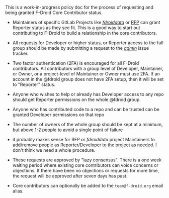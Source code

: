 This is a work-in-progress policy doc for the process of requesting and being granted F-Droid Core Contributor status.

* Maintainers of specific GitLab Projects like [_fdroiddata_](https://gitlab.com/fdroid/fdroiddata) or [RFP](https://gitlab.com/fdroid/rfp) can grant Reporter status as they see fit.  This is a good way to start out contributing to F-Droid to build a relationship in the core contributors.


*  All requests for Developer or higher status, or Reporter access to the full group should be made by submitting a request to the [_admin_](https://gitlab.com/fdroid/admin/issues) issue tracker.

* Two factor authentication (2FA) is encouraged for all F-Droid contributors.  All contributors with a group level of Developer, Maintainer, or Owner, or a project-level of Maintainer or Owner must use 2FA.  If an account in the @fdroid group does not have 2FA setup, then it will be set to "Reporter" status.

* Anyone who wishes to help or already has Developer access to any repo should get Reporter permissions on the whole @fdroid group
* Anyone who has contributed code to a repo and can be trusted can be granted Developer permissions on that repo
* The number of owners of the whole group should be kept at a minimum, but above 1-2 people to avoid a single point of failure

* it probably makes sense for RFP or _fdroiddata_ project Maintainers to add/remove people as Reporter/Developer to the project as needed. I don't think we need a whole procedure. 

* These requests are approved by "lazy consensus".  There is a one week waiting period where existing core contributors can voice concerns or objections.  If there have been no objections or requests for more time, the request will be approved after seven days has past.

* Core contributors can optionally be added to the  `team@f-droid.org` email alias.